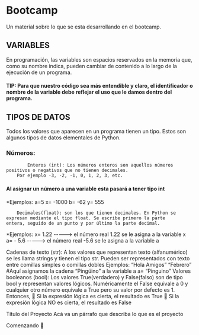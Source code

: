 # Bootcamp

Un material sobre lo que se esta desarrollando en el bootcamp.

## VARIABLES
En programación, las variables son espacios reservados en la memoria que, como su nombre indica, pueden cambiar de contenido a lo largo de la ejecución de un programa. 
#### TIP: Para que nuestro código sea más entendible y claro, el identificador o nombre de la variable debe reflejar el uso que le damos dentro del programa.

## TIPOS DE DATOS
Todos los valores que aparecen en un programa tienen un tipo. Estos son algunos tipos de datos elementales de Python.
  ### Números:
		    Enteros (int): Los números enteros son aquellos números positivos o negativos que no tienen decimales. 
        Por ejemplo -3, -2, -1, 0, 1, 2, 3, etc.
#### Al asignar un número a una variable esta pasará a tener tipo int
*Ejemplos:
a=5		x= -1000		b= -62		y= 555
        
        Decimales(float): son los que tienen decimales. En Python se expresan mediante el tipo float. Se escribe primero la parte     entera, seguido de un punto y por último la parte decimal.
*Ejemplos:
x= 1.22  -----> el número real 1.22 se le asigna a la variable x
a=  - 5.6 -----> el número real -5.6 se le asigna a la variable a

Cadenas de texto (str): A los valores que representan texto (alfanumérico) se les llama strings y tienen el tipo str. Pueden ser representados con texto entre comillas simples o comillas dobles
	Ejemplos:
“Hola Amigos”
“Febrero”
#Aquí asignamos la cadena “Pingüino” a la variable a 
a= “Pinguino” 
	Valores booleanos (bool): Los valores True(verdadero) y False(falso) son de tipo bool y  representan valores lógicos. Numéricamente el False equivale a 0 y cualquier otro número equivale a True pero su valor por defecto es 1.
Entonces,
	Si la expresión lógica es cierta, el resultado es True 
	Si la expresión lógica NO es cierta, el resultado es False



Título del Proyecto
Acá va un párrafo que describa lo que es el proyecto

Comenzando 🚀
